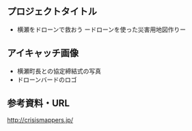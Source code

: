 ## プロジェクトタイトル
- 横瀬をドローンで救おう ードローンを使った災害用地図作りー

## アイキャッチ画像
- 横瀬町長との協定締結式の写真
- ドローンバードのロゴ

## 参考資料・URL
http://crisismappers.jp/
